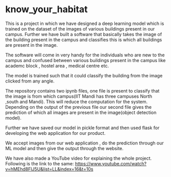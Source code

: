 # know_your_habitat
This is a project in which we have designed a deep learning model which is trained on the dataset of the images of  various buildings present in our campus. Further we have built a software that basically takes the image of the building present in the campus and classifies this is which all buildings are present in the image. 

The software will come in very handy for the individuals who are new to the campus and confused between various buildings present in the campus like academc block , hostel area , medical centre etc.

The model is trained such that it could classify the building from the image clicked from any angle.

The repository contains two ipynb files, one file is present to classify that the image is from which campus(IIT Mandi has three campuses North ,south and Mandi). 
This will reduce the computation for the system.
Depending on the output of the previous file our second file gives the prediction of which all images are present in the image(object detection model).

Further we have saved our model in pickle format and then used flask for developing the web application for our product.

We accept images from our web application , do the prediction through our ML model and then give the output through the website.

We have also made a YouTube video for explaining the whole project.
Following is the link to the same: https://www.youtube.com/watch?v=hMEhd8FlJ5U&list=LL&index=16&t=10s
